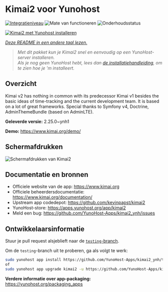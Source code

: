 <!--
NB: Deze README is automatisch gegenereerd door <https://github.com/YunoHost/apps/tree/master/tools/readme_generator>
Hij mag NIET handmatig aangepast worden.
-->

# Kimai2 voor Yunohost

[![Integratieniveau](https://apps.yunohost.org/badge/integration/kimai2)](https://ci-apps.yunohost.org/ci/apps/kimai2/)
![Mate van functioneren](https://apps.yunohost.org/badge/state/kimai2)
![Onderhoudsstatus](https://apps.yunohost.org/badge/maintained/kimai2)

[![Kimai2 met Yunohost installeren](https://install-app.yunohost.org/install-with-yunohost.svg)](https://install-app.yunohost.org/?app=kimai2)

*[Deze README in een andere taal lezen.](./ALL_README.md)*

> *Met dit pakket kun je Kimai2 snel en eenvoudig op een YunoHost-server installeren.*  
> *Als je nog geen YunoHost hebt, lees dan [de installatiehandleiding](https://yunohost.org/install), om te zien hoe je 'm installeert.*

## Overzicht

Kimai v2 has nothing in common with its predecessor Kimai v1 besides the basic ideas of time-tracking and the current development team. It is based on a lot of great frameworks. Special thanks to Symfony v4, Doctrine, AdminThemeBundle (based on AdminLTE).


**Geleverde versie:** 2.25.0~ynh1

**Demo:** <https://www.kimai.org/demo/>

## Schermafdrukken

![Schermafdrukken van Kimai2](./doc/screenshots/screenshot1.png)

## Documentatie en bronnen

- Officiele website van de app: <https://www.kimai.org>
- Officiele beheerdersdocumentatie: <https://www.kimai.org/documentation/>
- Upstream app codedepot: <https://github.com/kevinpapst/kimai2>
- YunoHost-store: <https://apps.yunohost.org/app/kimai2>
- Meld een bug: <https://github.com/YunoHost-Apps/kimai2_ynh/issues>

## Ontwikkelaarsinformatie

Stuur je pull request alsjeblieft naar de [`testing`-branch](https://github.com/YunoHost-Apps/kimai2_ynh/tree/testing).

Om de `testing`-branch uit te proberen, ga als volgt te werk:

```bash
sudo yunohost app install https://github.com/YunoHost-Apps/kimai2_ynh/tree/testing --debug
of
sudo yunohost app upgrade kimai2 -u https://github.com/YunoHost-Apps/kimai2_ynh/tree/testing --debug
```

**Verdere informatie over app-packaging:** <https://yunohost.org/packaging_apps>

